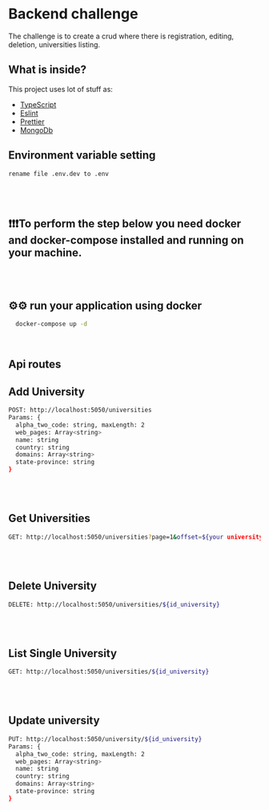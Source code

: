 # Backend challenge

The challenge is to create a crud where there is registration, editing, deletion, universities listing.

## What is inside?

This project uses lot of stuff as:

- [TypeScript](https://www.typescriptlang.org/)
- [Eslint](https://eslint.org/)
- [Prettier](https://prettier.io/)
- [MongoDb](https://www.mongodb.com/)

## Environment variable setting

```bash
rename file .env.dev to .env
```

<br/>
<br/>

## ❗❗❗To perform the step below you need docker and docker-compose installed and running on your machine.

<br/>
<br/>

## ⚙️⚙️ run your application using docker

```bash
  docker-compose up -d
```

<br/>

## Api routes

## Add University

```bash
POST: http://localhost:5050/universities
Params: {
  alpha_two_code: string, maxLength: 2
  web_pages: Array<string>
  name: string
  country: string
  domains: Array<string>
  state-province: string
}

```

<br/>
<br/>

## Get Universities

```bash
GET: http://localhost:5050/universities?page=1&offset=${your university limit}

```

<br/>
<br/>

## Delete University

```bash
DELETE: http://localhost:5050/universities/${id_university}

```

<br/>
<br/>

## List Single University

```bash
GET: http://localhost:5050/universities/${id_university}

```

<br/>
<br/>

## Update university

```bash
PUT: http://localhost:5050/university/${id_university}
Params: {
  alpha_two_code: string, maxLength: 2
  web_pages: Array<string>
  name: string
  country: string
  domains: Array<string>
  state-province: string
}

```
